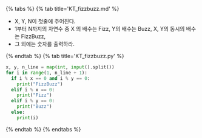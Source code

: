 {% tabs %}
{% tab title='KT_fizzbuzz.md' %}

* X, Y, N이 첫줄에 주어진다.
* 1부터 N까지의 자연수 중 X 의 배수는 Fizz, Y의 배수는 Buzz, X, Y의 동시의 배수는 FizzBuzz,
* 그 외에는 숫자를 출력하라.

{% endtab %}
{% tab title='KT_fizzbuzz.py' %}

```py
x, y, n_line = map(int, input().split())
for i in range(1, n_line + 1):
  if i % x == 0 and i % y == 0:
    print("FizzBuzz")
  elif i % x == 0:
    print("Fizz")
  elif i % y == 0:
    print("Buzz")
  else:
    print(i)
```

{% endtab %}
{% endtabs %}